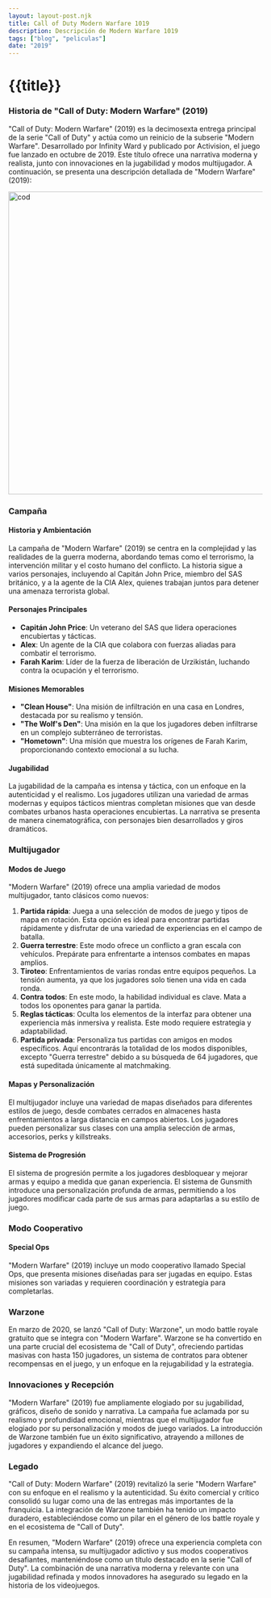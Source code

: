 ```yaml
---
layout: layout-post.njk
title: Call of Duty Modern Warfare 1019
description: Descripción de Modern Warfare 1019
tags: ["blog", "peliculas"]
date: "2019"
---
```


# {{title}}

### Historia de "Call of Duty: Modern Warfare" (2019)

"Call of Duty: Modern Warfare" (2019) es la decimosexta entrega principal de la serie "Call of Duty" y actúa como un reinicio de la subserie "Modern Warfare". Desarrollado por Infinity Ward y publicado por Activision, el juego fue lanzado en octubre de 2019. Este título ofrece una narrativa moderna y realista, junto con innovaciones en la jugabilidad y modos multijugador. A continuación, se presenta una descripción detallada de "Modern Warfare" (2019):

<img src="/img/mw19.jpg" alt="cod" width="600" height="auto"/>

### Campaña

#### Historia y Ambientación

La campaña de "Modern Warfare" (2019) se centra en la complejidad y las realidades de la guerra moderna, abordando temas como el terrorismo, la intervención militar y el costo humano del conflicto. La historia sigue a varios personajes, incluyendo al Capitán John Price, miembro del SAS británico, y a la agente de la CIA Alex, quienes trabajan juntos para detener una amenaza terrorista global.

#### Personajes Principales

- **Capitán John Price**: Un veterano del SAS que lidera operaciones encubiertas y tácticas.
- **Alex**: Un agente de la CIA que colabora con fuerzas aliadas para combatir el terrorismo.
- **Farah Karim**: Líder de la fuerza de liberación de Urzikistán, luchando contra la ocupación y el terrorismo.

#### Misiones Memorables

- **"Clean House"**: Una misión de infiltración en una casa en Londres, destacada por su realismo y tensión.
- **"The Wolf's Den"**: Una misión en la que los jugadores deben infiltrarse en un complejo subterráneo de terroristas.
- **"Hometown"**: Una misión que muestra los orígenes de Farah Karim, proporcionando contexto emocional a su lucha.

#### Jugabilidad

La jugabilidad de la campaña es intensa y táctica, con un enfoque en la autenticidad y el realismo. Los jugadores utilizan una variedad de armas modernas y equipos tácticos mientras completan misiones que van desde combates urbanos hasta operaciones encubiertas. La narrativa se presenta de manera cinematográfica, con personajes bien desarrollados y giros dramáticos.

### Multijugador

#### Modos de Juego

"Modern Warfare" (2019) ofrece una amplia variedad de modos multijugador, tanto clásicos como nuevos:

1. **Partida rápida**: Juega a una selección de modos de juego y tipos de mapa en rotación. Esta opción es ideal para encontrar partidas rápidamente y disfrutar de una variedad de experiencias en el campo de batalla.
2. **Guerra terrestre**: Este modo ofrece un conflicto a gran escala con vehículos. Prepárate para enfrentarte a intensos combates en mapas amplios.
3. **Tiroteo**: Enfrentamientos de varias rondas entre equipos pequeños. La tensión aumenta, ya que los jugadores solo tienen una vida en cada ronda.
4. **Contra todos**: En este modo, la habilidad individual es clave. Mata a todos los oponentes para ganar la partida.
5. **Reglas tácticas**: Oculta los elementos de la interfaz para obtener una experiencia más inmersiva y realista. Este modo requiere estrategia y adaptabilidad.
6. **Partida privada**: Personaliza tus partidas con amigos en modos específicos. Aquí encontrarás la totalidad de los modos disponibles, excepto "Guerra terrestre" debido a su búsqueda de 64 jugadores, que está supeditada únicamente al matchmaking.

#### Mapas y Personalización

El multijugador incluye una variedad de mapas diseñados para diferentes estilos de juego, desde combates cerrados en almacenes hasta enfrentamientos a larga distancia en campos abiertos. Los jugadores pueden personalizar sus clases con una amplia selección de armas, accesorios, perks y killstreaks.

#### Sistema de Progresión

El sistema de progresión permite a los jugadores desbloquear y mejorar armas y equipo a medida que ganan experiencia. El sistema de Gunsmith introduce una personalización profunda de armas, permitiendo a los jugadores modificar cada parte de sus armas para adaptarlas a su estilo de juego.

### Modo Cooperativo

#### Special Ops

"Modern Warfare" (2019) incluye un modo cooperativo llamado Special Ops, que presenta misiones diseñadas para ser jugadas en equipo. Estas misiones son variadas y requieren coordinación y estrategia para completarlas.

### Warzone

En marzo de 2020, se lanzó "Call of Duty: Warzone", un modo battle royale gratuito que se integra con "Modern Warfare". Warzone se ha convertido en una parte crucial del ecosistema de "Call of Duty", ofreciendo partidas masivas con hasta 150 jugadores, un sistema de contratos para obtener recompensas en el juego, y un enfoque en la rejugabilidad y la estrategia.

### Innovaciones y Recepción

"Modern Warfare" (2019) fue ampliamente elogiado por su jugabilidad, gráficos, diseño de sonido y narrativa. La campaña fue aclamada por su realismo y profundidad emocional, mientras que el multijugador fue elogiado por su personalización y modos de juego variados. La introducción de Warzone también fue un éxito significativo, atrayendo a millones de jugadores y expandiendo el alcance del juego.

### Legado

"Call of Duty: Modern Warfare" (2019) revitalizó la serie "Modern Warfare" con su enfoque en el realismo y la autenticidad. Su éxito comercial y crítico consolidó su lugar como una de las entregas más importantes de la franquicia. La integración de Warzone también ha tenido un impacto duradero, estableciéndose como un pilar en el género de los battle royale y en el ecosistema de "Call of Duty".

En resumen, "Modern Warfare" (2019) ofrece una experiencia completa con su campaña intensa, su multijugador adictivo y sus modos cooperativos desafiantes, manteniéndose como un título destacado en la serie "Call of Duty". La combinación de una narrativa moderna y relevante con una jugabilidad refinada y modos innovadores ha asegurado su legado en la historia de los videojuegos.


